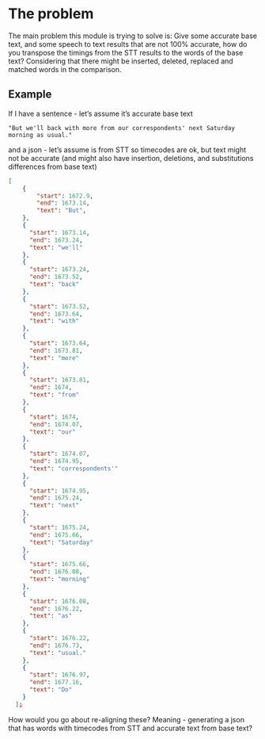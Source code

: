 # The problem
The main problem this module is trying to solve is:
Give some accurate base text, and some speech to text results that are not 100% accurate, how do you transpose the timings from the STT results to the words of the base text?
Considering that there might be inserted, deleted, replaced and matched words in the comparison.

## Example

If I have a sentence - let’s assume it’s accurate base text

```
"But we'll back with more from our correspondents' next Saturday morning as usual."
```

and a json - let’s assume is from STT so timecodes are ok, but text might not be accurate (and might also have insertion, deletions, and substitutions differences from base text)

```json
[
    {
        "start": 1672.9,
        "end": 1673.14,
        "text": "But",
    },
    {
      "start": 1673.14,
      "end": 1673.24,
      "text": "we'll"
    },
    {
      "start": 1673.24,
      "end": 1673.52,
      "text": "back"
    },
    {
      "start": 1673.52,
      "end": 1673.64,
      "text": "with"
    },
    {
      "start": 1673.64,
      "end": 1673.81,
      "text": "more"
    },
    {
      "start": 1673.81,
      "end": 1674,
      "text": "from"
    },
    {
      "start": 1674,
      "end": 1674.07,
      "text": "our"
    },
    {
      "start": 1674.07,
      "end": 1674.95,
      "text": "correspondents'"
    },
    {
      "start": 1674.95,
      "end": 1675.24,
      "text": "next"
    },
    {
      "start": 1675.24,
      "end": 1675.66,
      "text": "Saturday"
    },
    {
      "start": 1675.66,
      "end": 1676.08,
      "text": "morning"
    },
    {
      "start": 1676.08,
      "end": 1676.22,
      "text": "as"
    },
    {
      "start": 1676.22,
      "end": 1676.73,
      "text": "usual."
    },
    {
      "start": 1676.97,
      "end": 1677.16,
      "text": "Do"
    }
  ];
```

How would you go about re-aligning these? Meaning - generating a json that has words with timecodes from STT and accurate text from base text?